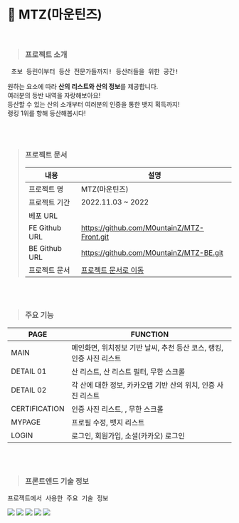 # 🌄 MTZ(마운틴즈)

</br>

> ### 프로젝트 소개

<pre> 초보 등린이부터 등산 전문가들까지! 등산러들을 위한 공간!</pre>

원하는 요소에 따라 **산의 리스트와 산의 정보**를 제공합니다. </br>
여러분의 등반 내역을 자랑해보아요!</br>
등산할 수 있는 산의 소개부터 여러분의 인증을 통한 뱃지 획득까지!</br>
랭킹 1위를 향해 등산해봅시다!</br>

</br>
</br>

> ### 프로젝트 문서
>
> | 내용          | 설명                                                                                                                   |
> | ------------- | ---------------------------------------------------------------------------------------------------------------------- |
> | 프로젝트 명   | MTZ(마운틴즈)                                                                                                          |
> | 프로젝트 기간 | 2022.11.03 ~ 2022                                                                                                      |
> | 베포 URL      |                                                                                                                        |
> | FE Github URL | https://github.com/M0untainZ/MTZ-Front.git                                                                             |
> | BE Github URL | https://github.com/M0untainZ/MTZ-BE.git                                                                                |
> | 프로젝트 문서 | [프로젝트 문서로 이동](https://docs.google.com/spreadsheets/d/1HtE2SUzSS5GC-LgEqoSsjKZNVe2-Jc1JQHZ8GDhCGHs/edit#gid=0) |

</br>
</br>

> ### 주요 기능

| PAGE          | FUNCTION                                                             |
| ------------- | -------------------------------------------------------------------- |
| MAIN          | 메인화면, 위치정보 기반 날씨, 추천 등산 코스, 랭킹, 인증 사진 리스트 |
| DETAIL 01     | 산 리스트, 산 리스트 필터, 무한 스크롤                               |
| DETAIL 02     | 각 산에 대한 정보, 카카오맵 기반 산의 위치, 인증 사진 리스트         |
| CERTIFICATION | 인증 사진 리스트, , 무한 스크롤                                      |
| MYPAGE        | 프로필 수정, 뱃지 리스트                                             |
| LOGIN         | 로그인, 회원가입, 소셜(카카오) 로그인                                |

</br>
</br>

> ### 프론트엔드 기술 정보

<pre>프로젝트에서 사용한 주요 기술 정보</pre>
<div>
  <img src="https://img.shields.io/badge/React-61DAFB?style=flat-square&logo=React&logoColor=white"/>
  <img src="https://img.shields.io/badge/JavaScript-F7DF1E?style=flat-square&logo=JavaScript&logoColor=white"/>
  <img src="https://img.shields.io/badge/Axios-5A29E4?style=flat-square&logo=Axios&logoColor=white"/>
  <img src="https://img.shields.io/badge/Redux-764ABC?style=flat-square&logo=Redux&logoColor=white"/>
  <img src="https://img.shields.io/badge/styled--components-DB7093?style=flat-square&logo=styled-components&logoColor=white"/>
  
</div>
